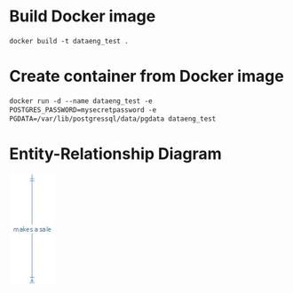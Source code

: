 # Build Docker image
```
docker build -t dataeng_test .
```
# Create container from Docker image
```
docker run -d --name dataeng_test -e POSTGRES_PASSWORD=mysecretpassword -e PGDATA=/var/lib/postgressql/data/pgdata dataeng_test
```
# Entity-Relationship Diagram
![ERD](dataeng_test_section2.jpg)